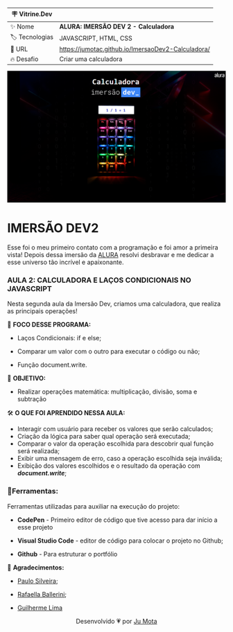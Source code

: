 | :placard: Vitrine.Dev |     |
| ------------- | --- |
| :sparkles: Nome | **ALURA: IMERSÃO DEV 2 - Calculadora** 
| :label: Tecnologias | JAVASCRIPT, HTML, CSS 
| :rocket: URL | https://jumotac.github.io/ImersaoDev2-Calculadora/
| :fire: Desafio | Criar uma calculadora 

<!-- Inserir imagem com a #vitrinedev ao final do link -->
![](https://raw.githubusercontent.com/jumotac/ImersaoDev2-Calculadora/master/calculadora.png#vitrinedev)

# IMERSÃO DEV2

Esse foi o meu primeiro contato com a programação e foi amor a primeira vista! Depois dessa imersão da [ALURA](www.alura.com.br) resolvi desbravar e me dedicar a esse universo tão incrível e apaixonante.



### AULA 2: CALCULADORA E LAÇOS CONDICIONAIS NO JAVASCRIPT

Nesta segunda aula da Imersão Dev, criamos uma calculadora, que realiza as principais operações!



📒 **FOCO DESSE PROGRAMA:**

- Laços Condicionais: if e else; 

- Comparar um valor com o outro para executar o código ou não; 

- Função document.write.


  
🎯 **OBJETIVO:**
- Realizar operações matemática: multiplicação, divisão, soma e subtração



🛠 **O QUE FOI APRENDIDO NESSA AULA:** 
- Interagir com usuário para receber os valores que serão calculados;
- Criação da lógica para saber qual operação será executada;
- Comparar o valor da operação escolhida para descobrir qual função será realizada;
- Exibir uma mensagem de erro, caso a operação escolhida seja inválida;
- Exibição dos valores escolhidos e o resultado da operação com **_document.write_**;


### :wrench:Ferramentas:

Ferramentas utilizadas para auxiliar na execução do projeto:

- **CodePen** - Primeiro editor de código que tive acesso para dar início a esse projeto

- **Visual Studio Code** - editor de código para colocar o projeto no Github;

- **Github** - Para estruturar o portfólio 


🔖  **Agradecimentos:**

- [Paulo Silveira](https://www.linkedin.com/in/paulosilveira/);

- [Rafaella Ballerini](https://www.linkedin.com/in/rafaella-ballerini-45875016a/?originalSubdomain=br);
- [Guilherme Lima](https://www.linkedin.com/in/guilherme-lima-458925178/)



 <p align="center">Desenvolvido 💗 por <a href="https://github.com/jumotac">Ju Mota</a></p>
